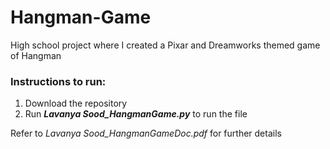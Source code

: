 # Hangman-Game
High school project where I created a Pixar and Dreamworks themed game of Hangman

### Instructions to run:
  1. Download the repository
  2. Run **_Lavanya Sood\_HangmanGame.py_** to run the file
  
Refer to *Lavanya Sood\_HangmanGameDoc.pdf* for further details
  
